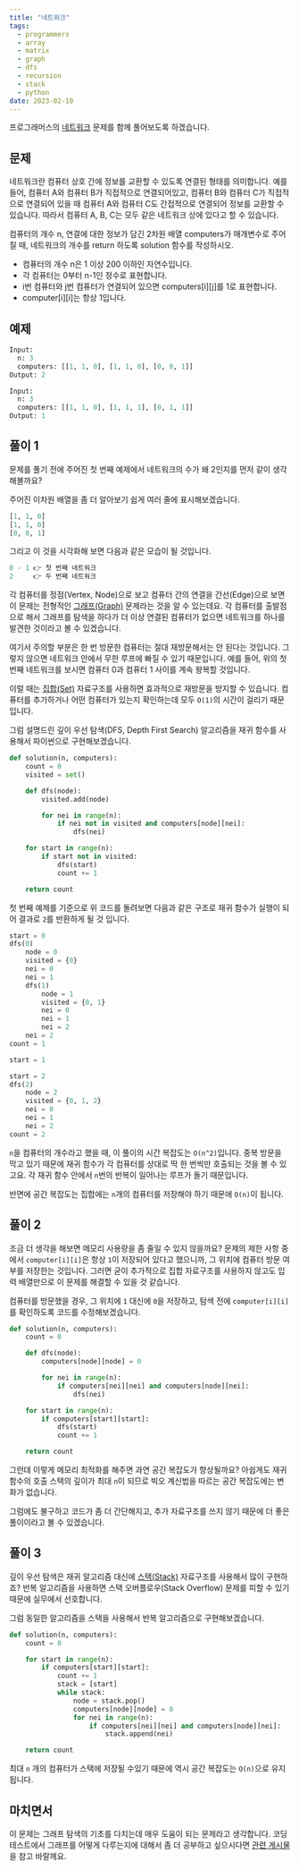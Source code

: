 ```yaml
---
title: "네트워크"
tags:
  - programmers
  - array
  - matrix
  - graph
  - dfs
  - recursion
  - stack
  - python
date: 2023-02-10
---
```


프로그래머스의 [네트워크](https://school.programmers.co.kr/learn/courses/30/lessons/43162) 문제를 함께 풀어보도록 하겠습니다.

## 문제

네트워크란 컴퓨터 상호 간에 정보를 교환할 수 있도록 연결된 형태를 의미합니다. 예를 들어, 컴퓨터 A와 컴퓨터 B가 직접적으로 연결되어있고, 컴퓨터 B와 컴퓨터 C가 직접적으로 연결되어 있을 때 컴퓨터 A와 컴퓨터 C도 간접적으로 연결되어 정보를 교환할 수 있습니다. 따라서 컴퓨터 A, B, C는 모두 같은 네트워크 상에 있다고 할 수 있습니다.

컴퓨터의 개수 n, 연결에 대한 정보가 담긴 2차원 배열 computers가 매개변수로 주어질 때, 네트워크의 개수를 return 하도록 solution 함수를 작성하시오.

- 컴퓨터의 개수 n은 1 이상 200 이하인 자연수입니다.
- 각 컴퓨터는 0부터 n-1인 정수로 표현합니다.
- i번 컴퓨터와 j번 컴퓨터가 연결되어 있으면 computers[i][j]를 1로 표현합니다.
- computer[i][i]는 항상 1입니다.

## 예제

```py
Input:
  n: 3
  computers: [[1, 1, 0], [1, 1, 0], [0, 0, 1]]
Output: 2
```

```py
Input:
  n: 3
  computers: [[1, 1, 0], [1, 1, 1], [0, 1, 1]]
Output: 1
```

## 풀이 1

문제를 풀기 전에 주어진 첫 번째 예제에서 네트워크의 수가 왜 2인지를 먼저 같이 생각해볼까요?

주어진 이차원 배열을 좀 더 알아보기 쉽게 여러 줄에 표시해보겠습니다.

```py
[1, 1, 0]
[1, 1, 0]
[0, 0, 1]
```

그리고 이 것을 시각화해 보면 다음과 같은 모습이 될 것입니다.

```py
0 - 1 👉 첫 번째 네트워크
2     👉 두 번째 네트워크
```

각 컴퓨터를 정점(Vertex, Node)으로 보고 컴퓨터 간의 연결을 간선(Edge)으로 보면 이 문제는 전형적인 [그래프(Graph)](/data-structures/graph/) 문제라는 것을 알 수 있는데요.
각 컴퓨터를 출발점으로 해서 그래프를 탐색을 하다가 더 이상 연결된 컴퓨터가 없으면 네트워크를 하나를 발견한 것이라고 볼 수 있겠습니다.

여기서 주의할 부분은 한 번 방문한 컴퓨터는 절대 재방문해서는 안 된다는 것입니다.
그렇지 않으면 네트워크 안에서 무한 루프에 빠질 수 있기 때문입니다.
예를 들어, 위의 첫 번째 네트워크를 보시면 컴퓨터 0과 컴퓨터 1 사이를 계속 왕복할 것입니다.

이럴 때는 [집합(Set)](/data-structures/set/) 자료구조를 사용하면 효과적으로 재방문을 방지할 수 있습니다.
컴퓨터를 추가하거나 어떤 컴퓨터가 있는지 확인하는데 모두 `O(1)`의 시간이 걸리기 때문입니다.

그럼 설명드린 깊이 우선 탐색(DFS, Depth First Search) 알고리즘을 재귀 함수를 사용해서 파이썬으로 구현해보겠습니다.

```py
def solution(n, computers):
    count = 0
    visited = set()

    def dfs(node):
        visited.add(node)

        for nei in range(n):
            if nei not in visited and computers[node][nei]:
                dfs(nei)

    for start in range(n):
        if start not in visited:
            dfs(start)
            count += 1

    return count
```

첫 번째 예제를 기준으로 위 코드를 돌려보면 다음과 같은 구조로 재귀 함수가 실행이 되어 결과로 `2`를 반환하게 될 것 입니다.

```py
start = 0
dfs(0)
    node = 0
    visited = {0}
    nei = 0
    nei = 1
    dfs(1)
        node = 1
        visited = {0, 1}
        nei = 0
        nei = 1
        nei = 2
    nei = 2
count = 1

start = 1

start = 2
dfs(2)
    node = 2
    visited = {0, 1, 2}
    nei = 0
    nei = 1
    nei = 2
count = 2
```

`n`을 컴퓨터의 개수라고 했을 때, 이 풀이의 시간 복잡도는 `O(n^2)`입니다.
중복 방문을 막고 있기 때문에 재귀 함수가 각 컴퓨터를 상대로 딱 한 번씩만 호출되는 것을 볼 수 있고요.
각 재귀 함수 안에서 `n`번의 반복이 일어나는 루프가 돌기 때문입니다.

반면에 공간 복잡도는 집합에는 `n`개의 컴퓨터를 저장해야 하기 때문에 `O(n)`이 됩니다.

## 풀이 2

조금 더 생각을 해보면 메모리 사용량을 좀 줄일 수 있지 않을까요?
문제의 제한 사항 중에서 `computer[i][i]`은 항상 `1`이 저장되어 있다고 했으니까, 그 위치에 컴퓨터 방문 여부를 저장한는 것입니다.
그러면 굳이 추가적으로 집합 자료구조를 사용하지 않고도 입력 배열만으로 이 문제를 해결할 수 있을 것 같습니다.

컴퓨터를 방문했을 경우, 그 위치에 `1` 대신에 `0`을 저장하고, 탐색 전에 `computer[i][i]`를 확인하도록 코드를 수정해보겠습니다.

```py
def solution(n, computers):
    count = 0

    def dfs(node):
        computers[node][node] = 0

        for nei in range(n):
            if computers[nei][nei] and computers[node][nei]:
                dfs(nei)

    for start in range(n):
        if computers[start][start]:
            dfs(start)
            count += 1

    return count
```

그런데 이렇게 메모리 최적화를 해주면 과연 공간 복잡도가 향상될까요?
아쉽게도 재귀 함수의 호출 스택의 깊이가 최대 `n`이 되므로 빅오 계신법을 따르는 공간 복잡도에는 변화가 없습니다.

그럼에도 불구하고 코드가 좀 더 간단해지고, 추가 자료구조를 쓰지 않기 때문에 더 좋은 풀이이라고 볼 수 있겠습니다.

## 풀이 3

깊이 우선 탐색은 재귀 알고리즘 대신에 [스택(Stack)](/data-structures/stack/) 자료구조를 사용해서 많이 구현하죠?
반복 알고리즘을 사용하면 스택 오버플로우(Stack Overflow) 문제를 피할 수 있기 때문에 실무에서 선호합니다.

그럼 동일한 알고리즘을 스택을 사용해서 반복 알고리즘으로 구현해보겠습니다.

```py
def solution(n, computers):
    count = 0

    for start in range(n):
        if computers[start][start]:
            count += 1
            stack = [start]
            while stack:
                node = stack.pop()
                computers[node][node] = 0
                for nei in range(n):
                    if computers[nei][nei] and computers[node][nei]:
                        stack.append(nei)

    return count
```

최대 `n` 개의 컴퓨터가 스택에 저장될 수있기 때문에 역시 공간 복잡도는 `O(n)`으로 유지됩니다.

## 마치면서

이 문제는 그래프 탐색의 기초를 다치는데 매우 도움이 되는 문제라고 생각합니다.
코딩 테스트에서 그래프를 어떻게 다루는지에 대해서 좀 더 공부하고 싶으시다면 [관련 게시물](/data-structures/graph/)을 참고 바랄께요.
